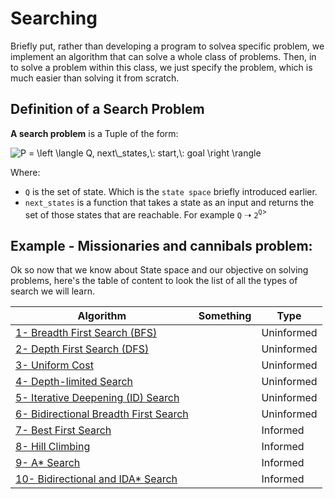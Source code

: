 # Searching
Briefly put, rather than developing a program to solvea specific problem, we implement an algorithm that can solve a whole class of problems. Then, in to solve a problem within this class, we just specify the problem, which is much easier than solving it from scratch.

## Definition of a Search Problem
**A search problem** is a Tuple of the form:

<img src="https://latex.codecogs.com/png.latex?\dpi{150}&space;\bg_black&space;P&space;=&space;\left&space;\langle&space;Q,&space;next\_states,\:&space;start,\:&space;goal&space;\right&space;\rangle" title="P = \left \langle Q, next\_states,\: start,\: goal \right \rangle" />

Where:
- `Q` is the set of state. Which is the `state space` briefly introduced earlier.
- `next_states` is a function that takes a state as an input and returns the set of those states that are reachable. For example `Q` &#10141; `2`<sup>`Q`></sup>






## Example - Missionaries and cannibals problem:








Ok so now that we know about State space and our objective on solving problems, here's the table of content to look the list of all the types of search we will learn. 

|Algorithm| Something | Type|
|------------------|--------------------|----
|[1- Breadth First Search (BFS)](2.2-Breadth_First.md)| | Uninformed
|[2- Depth First Search (DFS)](2.3-Depth_First.md)| | Uninformed
|[3- Uniform Cost](2.4-Uniform_cost.md) || Uninformed
|[4- Depth-limited Search](2.5-Depth_limited.md)||Uninformed 
|[5- Iterative Deepening (ID) Search](2.6-Iterative_Deepening.md)| | Uninformed
|[6- Bidirectional Breadth First Search](2.7-Bidirectional_BFS.md)|| Uninformed
|[7- Best First Search](2.8-Best-First.md)| | Informed
|[8- Hill Climbing](2.9-Hill_Climbing.md)|  | Informed
|[9- A* Search](2.10-A^.md)|  | Informed
|[10- Bidirectional and IDA* Search](2.11-A^_and_IDA^.md)|  | Informed

